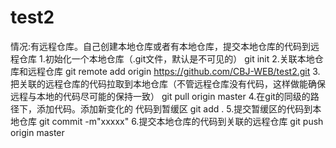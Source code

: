 # test2
情况:有远程仓库。自己创建本地仓库或者有本地仓库，提交本地仓库的代码到远程仓库
1.初始化一个本地仓库（.git文件，默认是不可见的）
git init
2.关联本地仓库和远程仓库
git remote add origin https://github.com/CBJ-WEB/test2.git
3.把关联的远程仓库的代码拉取到本地仓库（不管远程仓库没有代码，这样做能确保远程与本地的代码尽可能的保持一致）
git pull origin master
4.在git的同级的路径下，添加代码。添加新变化的 代码到暂缓区
git add .
5.提交暂缓区的代码到本地仓库
git commit -m"xxxxx"
6.提交本地仓库的代码到关联的远程仓库
git push origin master
